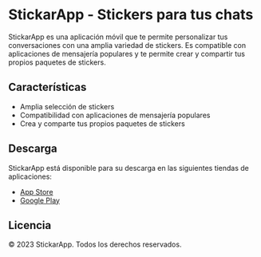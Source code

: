# StickarApp - Stickers para tus chats

StickarApp es una aplicación móvil que te permite personalizar tus conversaciones con una amplia variedad de stickers. Es compatible con aplicaciones de mensajería populares y te permite crear y compartir tus propios paquetes de stickers.

## Características

- Amplia selección de stickers
- Compatibilidad con aplicaciones de mensajería populares
- Crea y comparte tus propios paquetes de stickers

## Descarga

StickarApp está disponible para su descarga en las siguientes tiendas de aplicaciones:

- [App Store](https://apps.apple.com/app/)
- [Google Play](https://play.google.com/store/apps/details?id=com.xxx.stickarapp) 

## Licencia

&copy; 2023 StickarApp. Todos los derechos reservados.

